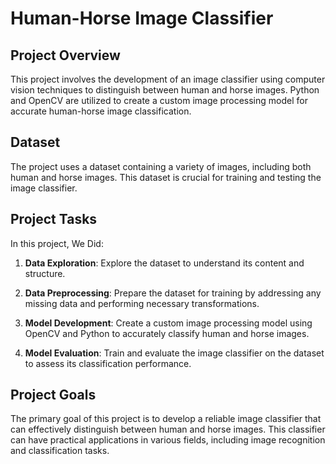 # Human-Horse Image Classifier

## Project Overview

This project involves the development of an image classifier using computer vision techniques to distinguish between human and horse images. Python and OpenCV are utilized to create a custom image processing model for accurate human-horse image classification.

## Dataset

The project uses a dataset containing a variety of images, including both human and horse images. This dataset is crucial for training and testing the image classifier.

## Project Tasks

In this project, We Did:

1. **Data Exploration**: Explore the dataset to understand its content and structure.

2. **Data Preprocessing**: Prepare the dataset for training by addressing any missing data and performing necessary transformations.

3. **Model Development**: Create a custom image processing model using OpenCV and Python to accurately classify human and horse images.

4. **Model Evaluation**: Train and evaluate the image classifier on the dataset to assess its classification performance.

## Project Goals

The primary goal of this project is to develop a reliable image classifier that can effectively distinguish between human and horse images. This classifier can have practical applications in various fields, including image recognition and classification tasks.
